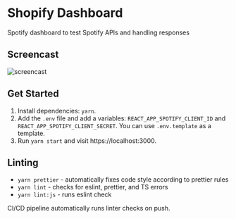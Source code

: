 # Shopify Dashboard

Spotify dashboard to test Spotify APIs and handling responses

## Screencast

![screencast](https://user-images.githubusercontent.com/105731228/196606748-5d20d216-9cc7-40e8-9079-6ccf459e7637.gif)


## Get Started

1. Install dependencies: `yarn`.
2. Add the `.env` file and add a variables: `REACT_APP_SPOTIFY_CLIENT_ID` and `REACT_APP_SPOTIFY_CLIENT_SECRET`. You can use `.env.template` as a template.
3. Run `yarn start` and visit https://localhost:3000.

## Linting

- `yarn prettier` - automatically fixes code style according to prettier rules
- `yarn lint` - checks for eslint, prettier, and TS errors
- `yarn lint:js` - runs eslint check

CI/CD pipeline automatically runs linter checks on push.